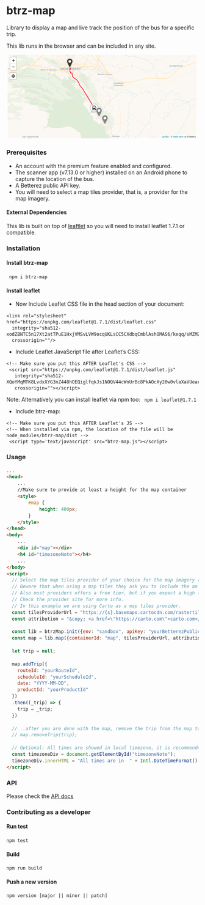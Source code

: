 # btrz-map
Library to display a map and live track the position of the bus for a specific trip.

This lib runs in the browser and can be
included in any site.

![map sample](./docs/images/map-sample.png)

### Prerequisites
* An account with the premium feature enabled and configured.
* The scanner app (v7.13.0 or higher) installed on an Android phone to capture the location of the bus.
* A Betterez public API key.
* You will need to select a map tiles provider, that is, a provider for the map imagery.

#### External Dependencies
This lib is built on top of [leaftlet](https://leafletjs.com/) so you will need  to install 
leaflet 1.7.1 or compatible.

### Installation
#### Install btrz-map
``` npm i btrz-map```

#### Install leaflet

* Now Include Leaflet CSS file in the head section of your document:

```
<link rel="stylesheet" href="https://unpkg.com/leaflet@1.7.1/dist/leaflet.css"
  integrity="sha512-xodZBNTC5n17Xt2atTPuE1HxjVMSvLVW9ocqUKLsCC5CXdbqCmblAshOMAS6/keqq/sMZMZ19scR4PsZChSR7A=="
  crossorigin=""/>
  ```

* Include Leaflet JavaScript file after Leaflet’s CSS:

```
<!-- Make sure you put this AFTER Leaflet's CSS -->
 <script src="https://unpkg.com/leaflet@1.7.1/dist/leaflet.js"
   integrity="sha512-XQoYMqMTK8LvdxXYG3nZ448hOEQiglfqkJs1NOQV44cWnUrBc8PkAOcXy20w0vlaXaVUearIOBhiXZ5V3ynxwA=="
   crossorigin=""></script>
```

Note: Alternatively you can install leaflet via npm too: 
``` npm i leaflet@1.7.1``` 

* Include btrz-map:
```
<!-- Make sure you put this AFTER Leaflet's JS -->
<!-- When installed via npm, the location of the file will be node_modules/btrz-map/dist -->
 <script type='text/javascript' src="btrz-map.js"></script>
```

### Usage
``` html
...
<head>
    ...
    //Make sure to provide at least a height for the map container
    <style>
        #map {
            height: 400px;
        }
    </style>
</head>
<body>
    ...
    <div id="map"></div>
    <h4 id="timezoneNote"></h4>
    ...
</body>
<script>
  // Select the map tiles provider of your choice for the map imagery (e.g Mapbox, Carto, etc)
  // Beware that when using a map tiles they ask you to include the an attribution text on the map.
  // Also most providers offers a free tier, but if you expect a high load you might need to create an account with them
  // Check the provider site for more info.
  // In this example we are using Carto as a map tiles provider.
  const tilesProviderUrl = "https://{s}.basemaps.cartocdn.com/rastertiles/voyager_labels_under/{z}/{x}/{y}.png";
  const attribution = "&copy; <a href=\"https://carto.com\">carto.com</a> contributors";

  const lib = btrzMap.init({env: "sandbox", apiKey: "yourBetterezPublicKey"});
  const map = lib.map({containerId: "map", tilesProviderUrl, attribution});

  let trip = null;

  map.addTrip({
    routeId: "yourRouteId",
    scheduleId: "yourScheduleId",
    date: "YYYY-MM-DD",
    productId: "yourProductId"
  })
  .then((_trip) => {
    trip = _trip;
  })

  // ..after you are done with the map, remove the trip from the map to free resources.
  // map.removeTrip(trip);

  // Optional: All times are showed in local timezone, it is recommended to make it clear somewhere in the page/
  const timezoneDiv = document.getElementById("timezoneNote");
  timezoneDiv.innerHTML = "All times are in  " + Intl.DateTimeFormat().resolvedOptions().timeZone + " time";
</script>
```
### API
Please check the [API docs](docs/API.md)

### Contributing as a developer

#### Run test
```npm test```

#### Build
```npm run build```

#### Push a new version
```npm version [major || minor || patch]```
